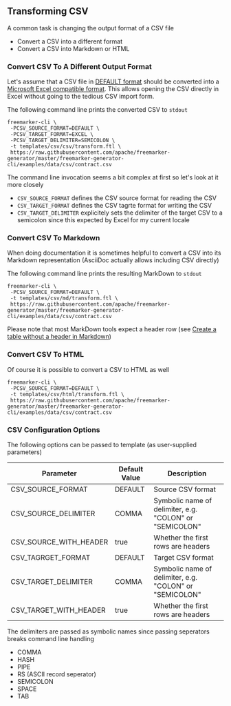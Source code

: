## Transforming CSV

A common task is changing the output format of a CSV file

* Convert a CSV into a different format
* Convert a CSV into Markdown or HTML

### Convert CSV To A Different Output Format

Let's assume that a CSV file in [DEFAULT format](https://commons.apache.org/proper/commons-csv/apidocs/org/apache/commons/csv/CSVFormat.html#DEFAULT) 
should be converted into a [Microsoft Excel compatible format](https://commons.apache.org/proper/commons-csv/apidocs/org/apache/commons/csv/CSVFormat.html#EXCEL).
This allows opening the CSV directly in Excel without going to the tedious CSV import form.

The following command line prints the converted CSV to `stdout`

```
freemarker-cli \
 -PCSV_SOURCE_FORMAT=DEFAULT \
 -PCSV_TARGET_FORMAT=EXCEL \
 -PCSV_TARGET_DELIMITER=SEMICOLON \
 -t templates/csv/csv/transform.ftl \
 https://raw.githubusercontent.com/apache/freemarker-generator/master/freemarker-generator-cli/examples/data/csv/contract.csv 
```  

The command line invocation seems a bit complex at first so let's look at it more closely

* `CSV_SOURCE_FORMAT` defines the CSV source format for reading the CSV
* `CSV_TARGET_FORMAT` defines the CSV tagrte format for writing the CSV
* `CSV_TARGET_DELIMITER` explicitely sets the delimiter of the target CSV to a semicolon since this expected by Excel for my current locale

### Convert CSV To Markdown

When doing documentation it is sometimes helpful to convert a CSV into its Markdown representation (AsciiDoc 
actually allows including CSV directly)

The following command line prints the resulting MarkDown to `stdout`

```
freemarker-cli \
 -PCSV_SOURCE_FORMAT=DEFAULT \
 -t templates/csv/md/transform.ftl \
 https://raw.githubusercontent.com/apache/freemarker-generator/master/freemarker-generator-cli/examples/data/csv/contract.csv 
```  

Please note that most MarkDown tools expect a header row (see [Create a table without a header in Markdown](https://stackoverflow.com/questions/17536216/create-a-table-without-a-header-in-markdown))

### Convert CSV To HTML

Of course it is possible to convert a CSV to HTML as well

```
freemarker-cli \
 -PCSV_SOURCE_FORMAT=DEFAULT \
 -t templates/csv/html/transform.ftl \
 https://raw.githubusercontent.com/apache/freemarker-generator/master/freemarker-generator-cli/examples/data/csv/contract.csv 
```  

### CSV Configuration Options

The following options can be passed to template (as user-supplied parameters)

| Parameter                 | Default Value     | Description                                               |
|---------------------------|-------------------|-----------------------------------------------------------|
| CSV_SOURCE_FORMAT         | DEFAULT           | Source CSV format                                         |
| CSV_SOURCE_DELIMITER      | COMMA             | Symbolic name of delimiter, e.g. "COLON" or "SEMICOLON"   |
| CSV_SOURCE_WITH_HEADER    | true              | Whether the first rows are headers                        |
| CSV_TAGRGET_FORMAT        | DEFAULT           | Target CSV format                                         |
| CSV_TARGET_DELIMITER      | COMMA             | Symbolic name of delimiter, e.g. "COLON" or "SEMICOLON"   |
| CSV_TARGET_WITH_HEADER    | true              | Whether the first rows are headers                        |
                                                            
The delimiters are passed as symbolic names since passing seperators breaks command line handling

* COMMA
* HASH
* PIPE
* RS (ASCII record seperator)
* SEMICOLON
* SPACE
* TAB
